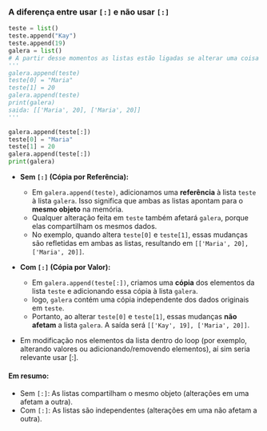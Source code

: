 ### A diferença entre usar `[:]` e não usar `[:]` 
```python 
teste = list()
teste.append("Kay")
teste.append(19)
galera = list()
# A partir desse momentos as listas estão ligadas se alterar uma coisa em uma a outra também vai alterar.
'''
galera.append(teste)
teste[0] = "Maria"
teste[1] = 20
galera.append(teste)
print(galera)
saida: [['Maria', 20], ['Maria', 20]]
'''

galera.append(teste[:])
teste[0] = "Maria"
teste[1] = 20
galera.append(teste[:])
print(galera)
```

- **Sem `[:]` (Cópia por Referência):**
    - Em `galera.append(teste)`, adicionamos uma **referência** à lista `teste` à lista `galera`. Isso significa que ambas as listas apontam para o **mesmo objeto** na memória.
    - Qualquer alteração feita em `teste` também afetará `galera`, porque elas compartilham os mesmos dados.
    - No exemplo, quando altera `teste[0]` e `teste[1]`, essas mudanças são refletidas em ambas as listas, resultando em `[['Maria', 20], ['Maria', 20]]`.

- **Com `[:]` (Cópia por Valor):**
    - Em `galera.append(teste[:])`, criamos uma **cópia** dos elementos da lista `teste` e adicionando essa cópia à lista `galera`.
    - logo, `galera` contém uma cópia independente dos dados originais em `teste`.
    - Portanto, ao alterar `teste[0]` e `teste[1]`, essas mudanças **não afetam** a lista `galera`. A saída será `[['Kay', 19], ['Maria', 20]]`.

- Em modificação nos elementos da lista dentro do loop (por exemplo, alterando valores ou adicionando/removendo elementos), aí sim seria relevante usar [:].


#### Em resumo:
- Sem `[:]`: As listas compartilham o mesmo objeto (alterações em uma afetam a outra).
- Com `[:]`: As listas são independentes (alterações em uma não afetam a outra).
